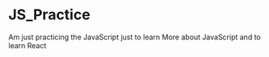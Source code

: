 # JS_Practice
Am just practicing the JavaScript just to learn More about JavaScript and to learn React
